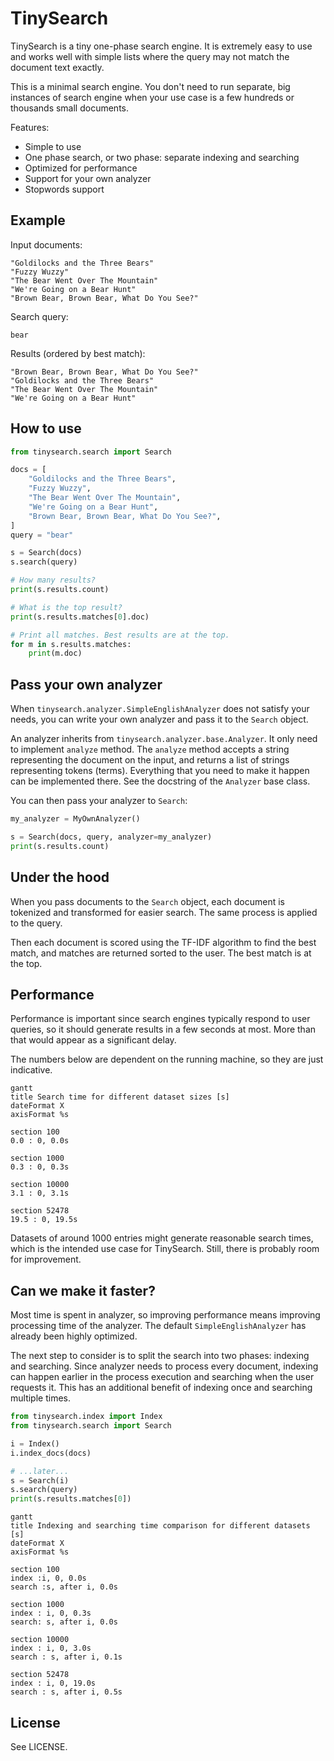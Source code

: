 # TinySearch

TinySearch is a tiny one-phase search engine. It is extremely easy to
use and works well with simple lists where the query may not match the
document text exactly.

This is a minimal search engine. You don't need to run separate, big
instances of search engine when your use case is a few hundreds or
thousands small documents.

Features:
- Simple to use
- One phase search, or two phase: separate indexing and searching
- Optimized for performance
- Support for your own analyzer
- Stopwords support

## Example

Input documents:

```
"Goldilocks and the Three Bears"
"Fuzzy Wuzzy"
"The Bear Went Over The Mountain"
"We're Going on a Bear Hunt"
"Brown Bear, Brown Bear, What Do You See?"
```

Search query:

```
bear
```

Results (ordered by best match):

```
"Brown Bear, Brown Bear, What Do You See?"
"Goldilocks and the Three Bears"
"The Bear Went Over The Mountain"
"We're Going on a Bear Hunt"
```

## How to use

```python
from tinysearch.search import Search

docs = [
    "Goldilocks and the Three Bears",
    "Fuzzy Wuzzy",
    "The Bear Went Over The Mountain",
    "We're Going on a Bear Hunt",
    "Brown Bear, Brown Bear, What Do You See?",
]
query = "bear"

s = Search(docs)
s.search(query)

# How many results?
print(s.results.count)

# What is the top result?
print(s.results.matches[0].doc)

# Print all matches. Best results are at the top.
for m in s.results.matches:
    print(m.doc)
```

## Pass your own analyzer

When `tinysearch.analyzer.SimpleEnglishAnalyzer` does not satisfy your
needs, you can write your own analyzer and pass it to the `Search`
object.

An analyzer inherits from `tinysearch.analyzer.base.Analyzer`. It only
need to implement `analyze` method. The `analyze` method accepts a string
representing the document on the input, and returns a list of strings
representing tokens (terms). Everything that you need to make it happen
can be implemented there. See the docstring of the `Analyzer` base class.

You can then pass your analyzer to `Search`:

```python
my_analyzer = MyOwnAnalyzer()

s = Search(docs, query, analyzer=my_analyzer)
print(s.results.count)
```

## Under the hood

When you pass documents to the `Search` object, each document is
tokenized and transformed for easier search. The same process is
applied to the query.

Then each document is scored using the TF-IDF algorithm to find the
best match, and matches are returned sorted to the user. The best match
is at the top.

## Performance

Performance is important since search engines typically respond to
user queries, so it should generate results in a few seconds at most.
More than that would appear as a significant delay.

The numbers below are dependent on the running machine, so they are
just indicative.

```mermaid
gantt
title Search time for different dataset sizes [s]
dateFormat X
axisFormat %s

section 100
0.0 : 0, 0.0s

section 1000
0.3 : 0, 0.3s

section 10000
3.1 : 0, 3.1s

section 52478
19.5 : 0, 19.5s
```

Datasets of around 1000 entries might generate reasonable search times,
which is the intended use case for TinySearch. Still, there is probably
room for improvement.

## Can we make it faster?

Most time is spent in analyzer, so improving performance means
improving processing time of the analyzer. The default
`SimpleEnglishAnalyzer` has already been highly optimized.

The next step to consider is to split the search into two phases:
indexing and searching. Since analyzer needs to process every document,
indexing can happen earlier in the process execution and searching when
the user requests it. This has an additional benefit of indexing once
and searching multiple times.

```python
from tinysearch.index import Index
from tinysearch.search import Search

i = Index()
i.index_docs(docs)

# ...later...
s = Search(i)
s.search(query)
print(s.results.matches[0])
```

```mermaid
gantt
title Indexing and searching time comparison for different datasets [s]
dateFormat X
axisFormat %s

section 100
index :i, 0, 0.0s
search :s, after i, 0.0s

section 1000
index : i, 0, 0.3s
search: s, after i, 0.0s

section 10000
index : i, 0, 3.0s
search : s, after i, 0.1s

section 52478
index : i, 0, 19.0s
search : s, after i, 0.5s
```


## License

See LICENSE.
